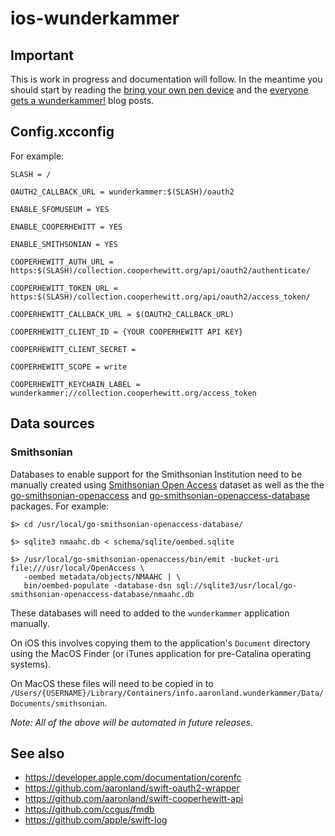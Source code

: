 # ios-wunderkammer

## Important

This is work in progress and documentation will follow. In the meantime you should start by reading the [bring your own pen device](https://www.aaronland.info/weblog/2020/06/16/revisiting/#pen) and the [everyone gets a wunderkammer!](https://www.aaronland.info/weblog/2020/07/07/action/#wunderkammer) blog posts.

## Config.xcconfig

For example:

```
SLASH = /

OAUTH2_CALLBACK_URL = wunderkammer:$(SLASH)/oauth2

ENABLE_SFOMUSEUM = YES

ENABLE_COOPERHEWITT = YES

ENABLE_SMITHSONIAN = YES

COOPERHEWITT_AUTH_URL = https:$(SLASH)/collection.cooperhewitt.org/api/oauth2/authenticate/

COOPERHEWITT_TOKEN_URL = https:$(SLASH)/collection.cooperhewitt.org/api/oauth2/access_token/

COOPERHEWITT_CALLBACK_URL = $(OAUTH2_CALLBACK_URL)

COOPERHEWITT_CLIENT_ID = {YOUR COOPERHEWITT API KEY}

COOPERHEWITT_CLIENT_SECRET =

COOPERHEWITT_SCOPE = write

COOPERHEWITT_KEYCHAIN_LABEL = wunderkammer://collection.cooperhewitt.org/access_token
```

## Data sources

### Smithsonian

Databases to enable support for the Smithsonian Institution need to be manually created using [Smithsonian Open Access](https://github.com/Smithsonian/OpenAccess) dataset as well as the the [go-smithsonian-openaccess](https://github.com/aaronland/go-smithsonian-openaccess) and [go-smithsonian-openaccess-database](https://github.com/aaronland/go-smithsonian-openaccess-database) packages. For example:
```
$> cd /usr/local/go-smithsonian-openaccess-database/

$> sqlite3 nmaahc.db < schema/sqlite/oembed.sqlite

$> /usr/local/go-smithsonian-openaccess/bin/emit -bucket-uri file:///usr/local/OpenAccess \
   -oembed metadata/objects/NMAAHC | \
   bin/oembed-populate -database-dsn sql://sqlite3/usr/local/go-smithsonian-openaccess-database/nmaahc.db
```

These databases will need to added to the `wunderkammer` application manually.

On iOS this involves copying them to the application's `Document` directory using the MacOS Finder (or iTunes application for pre-Catalina operating systems).

On MacOS these files will need to be copied in to `/Users/{USERNAME}/Library/Containers/info.aaronland.wunderkammer/Data/Documents/smithsonian`.

_Note: All of the above will be automated in future releases._

## See also

* https://developer.apple.com/documentation/corenfc
* https://github.com/aaronland/swift-oauth2-wrapper
* https://github.com/aaronland/swift-cooperhewitt-api
* https://github.com/ccgus/fmdb
* https://github.com/apple/swift-log